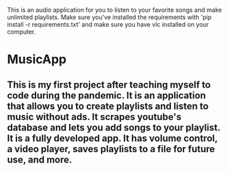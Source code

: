 This is an audio application for you to listen to your favorite songs and make unlimited playlists. Make sure you've installed the requirements with 'pip install -r requirements.txt' and make sure you have vlc installed on your computer.

# MusicApp

## This is my first project after teaching myself to code during the pandemic. It is an application that allows you to create playlists and listen to music without ads. It scrapes youtube's database and lets you add songs to your playlist. It is a fully developed app. It has volume control, a video player, saves playlists to a file for future use, and more.

